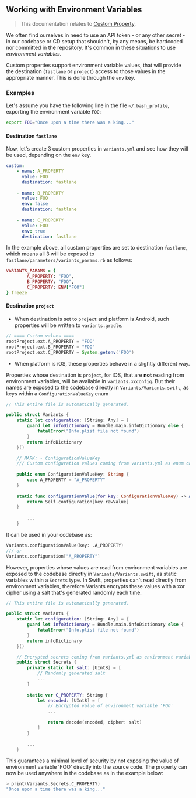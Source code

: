 ## Working with Environment Variables

> This documentation relates to [Custom Property](CUSTOM_PROPERTY.md).

We often find ourselves in need to use an API token - or any other secret - in our codebase or CD setup that shouldn't, by any means, be hardcoded nor committed in the repository. It's common in these situations to use _environment variables_.

Custom properties support environment variable values, that will provide the destination (`fastlane` or `project`) access to those values in the appropriate manner. This is done through the `env` key.

### Examples

Let's assume you have the following line in the file `~/.bash_profile`, exporting the environment variable `FOO`:

```bash
export FOO="Once upon a time there was a king..."
```

#### Destination `fastlane`

Now, let's create 3 custom properties in `variants.yml` and see how they will be used, depending on the `env` key.

```yaml
custom:
    - name: A_PROPERTY
      value: FOO
      destination: fastlane
      
    - name: B_PROPERTY
      value: FOO
      env: false
      destination: fastlane
      
    - name: C_PROPERTY
      value: FOO
      env: true
      destination: fastlane
```

In the example above, all custom properties are set to destination `fastlane`, which means all 3 will be exposed to `fastlane/parameters/variants_params.rb` as follows:

```ruby
VARIANTS_PARAMS = {
        A_PROPERTY: "FOO",
        B_PROPERTY: "FOO",
        C_PROPERTY: ENV["FOO"]
}.freeze
```

#### Destination `project`

- When destination is set to `project` and platform is Android, such properties will be written to `variants.gradle`.

```gradle
// ==== Custom values ====
rootProject.ext.A_PROPERTY = "FOO"
rootProject.ext.B_PROPERTY = "FOO"
rootProject.ext.C_PROPERTY = System.getenv('FOO')
```

- When platform is iOS, these properties behave in a slightly different way.

Properties whose destination is `project`, for iOS, that are **not** reading from environment variables, will be available in `variants.xcconfig`. But their names are exposed to the codebase directly in `Variants/Variants.swift`, as keys within a `ConfigurationValueKey` enum

```swift
// This entire file is automatically generated.

public struct Variants {
    static let configuration: [String: Any] = {
        guard let infoDictionary = Bundle.main.infoDictionary else {
            fatalError("Info.plist file not found")
        }
        return infoDictionary
    }()

    // MARK: - ConfigurationValueKey
    /// Custom configuration values coming from variants.yml as enum cases
    
    public enum ConfigurationValueKey: String { 
        case A_PROPERTY = "A_PROPERTY" 
    }
    
    static func configurationValue(for key: ConfigurationValueKey) -> Any? {
        return Self.configuration[key.rawValue]
    }
        
        ...
    }
```

It can be used in your codebase as:
```swift
Variants.configurationValue(key: .A_PROPERTY)
/// or
Variants.configuration["A_PROPERTY"]
```

However, properties whose values are read from environment variables are exposed to the codebase directly in `Variants/Variants.swift`, as static variables within a `Secrets` type.
In Swift, properties can't read directly from environment variables, therefore Variants encrypts these values with a xor cipher using a salt that's generated randomly each time.

```swift
// This entire file is automatically generated.

public struct Variants {
    static let configuration: [String: Any] = {
        guard let infoDictionary = Bundle.main.infoDictionary else {
            fatalError("Info.plist file not found")
        }
        return infoDictionary
    }()

    // Encrypted secrets coming from variants.yml as environment variables
    public struct Secrets {
        private static let salt: [UInt8] = [
            // Randomly generated salt
            ...
        ]
        
        static var C_PROPERTY: String {
            let encoded: [UInt8] = [
                // Encrypted value of environment variable 'FOO'
                ...
                
                return decode(encoded, cipher: salt)
            ]
        }
        
        ...
    }
```

This guarantees a minimal level of security by not exposing the value of environment variable 'FOO' directly into the source code.
The property can now be used anywhere in the codebase as in the example below:

```swift
> print(Variants.Secrets.C_PROPERTY)
"Once upon a time there was a king..."
```
